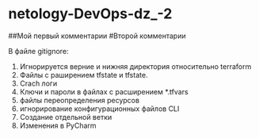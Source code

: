 # netology-DevOps-dz_-2
##Мой первый комментарии
#Второй комментарии

В файле gitignore:
1. Игнорируется верние и нижняя директория относительно terraform
2. Файлы с раширением tfstate и tfstate.
3. Crach логи
4. Ключи и пароли в файлах с расширением *.tfvars
5. файлы переопределения ресурсов
6. игнорирование конфигурационных файлов CLI
7. Создание отдельной ветки
8. Изменения в PyCharm
